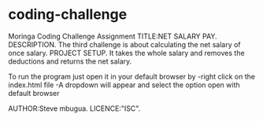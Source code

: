# coding-challenge
Moringa Coding Challenge Assignment
TITLE:NET SALARY PAY.
DESCRIPTION.
  The third challenge is about calculating the net salary of once salary.
PROJECT SETUP.
  It takes the whole salary and removes the deductions and returns the net salary.
  
  To run the program just open it in your default browser by 
    -right click on the index.html file 
    -A dropdown will appear and select the option open with default browser
  
  AUTHOR:Steve mbugua.
  LICENCE:"ISC".
